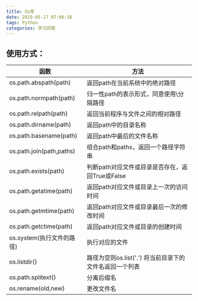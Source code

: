```yaml
---
title: Os库
date: 2019-05-17 07:06:38
tags: Python
categories: 学习历程
---
```


## 使用方式：

<!-- more -->

| 函数                      | 方法                                                    |
| ------------------------- | ------------------------------------------------------- |
| os.path.abspath(path)     | 返回path在当前系统中的绝对路径                          |
| os.path.normpath(path)    | 归一性path的表示形式，同意使用\\分隔路径                |
| os.path.relpath(path)     | 返回当前程序与文件之间的相对路径                        |
| os.path.dirname(path)     | 返回path中的目录名称                                    |
| os.path.basename(path)    | 返回path中最后的文件名称                                |
| os.path.join(path,paths)  | 组合path和paths，返回一个路径字符串                     |
| os.path.exists(path)      | 判断path对应文件或目录是否存在，返回True或False         |
| os.path.getatime(path)    | 返回path对应文件或目录上一次的访问时间                  |
| os.path.getmtime(path)    | 返回path对应文件或目录最后一次的修改时间                |
| os.path.getctime(path)    | 返回path对应文件或目录的创建时间                        |
| os.system(执行文件的路径) | 执行对应的文件                                          |
| os.listdir()              | 路径为空则os.list('.') 将当前目录下的文件名返回一个列表 |
| os.path.splitext()        | 分离后缀名                                              |
| os.rename(old,new)        | 更改文件名                                              |